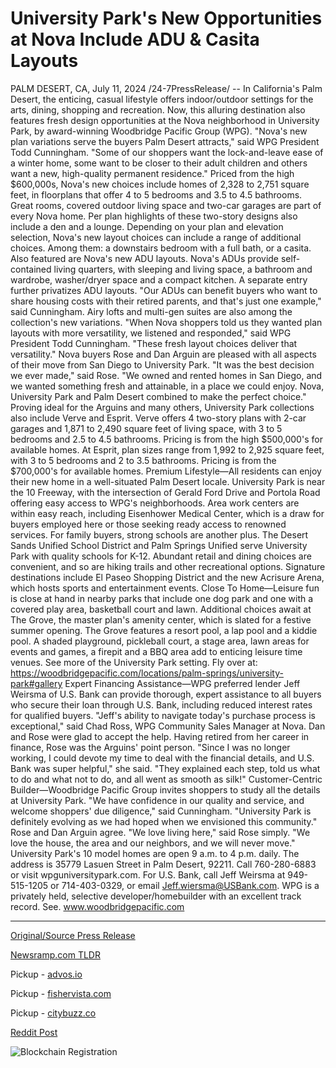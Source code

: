 # University Park's New Opportunities at Nova Include ADU & Casita Layouts

PALM DESERT, CA, July 11, 2024 /24-7PressRelease/ -- In California's Palm Desert, the enticing, casual lifestyle offers indoor/outdoor settings for the arts, dining, shopping and recreation. Now, this alluring destination also features fresh design opportunities at the Nova neighborhood in University Park, by award-winning Woodbridge Pacific Group (WPG).  "Nova's new plan variations serve the buyers Palm Desert attracts," said WPG President Todd Cunningham. "Some of our shoppers want the lock-and-leave ease of a winter home, some want to be closer to their adult children and others want a new, high-quality permanent residence."  Priced from the high $600,000s, Nova's new choices include homes of 2,328 to 2,751 square feet, in floorplans that offer 4 to 5 bedrooms and 3.5 to 4.5 bathrooms. Great rooms, covered outdoor living space and two-car garages are part of every Nova home. Per plan highlights of these two-story designs also include a den and a lounge.  Depending on your plan and elevation selection, Nova's new layout choices can include a range of additional choices. Among them: a downstairs bedroom with a full bath, or a casita. Also featured are Nova's new ADU layouts.   Nova's ADUs provide self-contained living quarters, with sleeping and living space, a bathroom and wardrobe, washer/dryer space and a compact kitchen. A separate entry further privatizes ADU layouts. "Our ADUs can benefit buyers who want to share housing costs with their retired parents, and that's just one example," said Cunningham.   Airy lofts and multi-gen suites are also among the collection's new variations. "When Nova shoppers told us they wanted plan layouts with more versatility, we listened and responded," said WPG President Todd Cunningham. "These fresh layout choices deliver that versatility."  Nova buyers Rose and Dan Arguin are pleased with all aspects of their move from San Diego to University Park. "It was the best decision we ever made," said Rose. "We owned and rented homes in San Diego, and we wanted something fresh and attainable, in a place we could enjoy. Nova, University Park and Palm Desert combined to make the perfect choice."   Proving ideal for the Arguins and many others, University Park collections also include Verve and Esprit. Verve offers 4 two-story plans with 2-car garages and 1,871 to 2,490 square feet of living space, with 3 to 5 bedrooms and 2.5 to 4.5 bathrooms. Pricing is from the high $500,000's for available homes. At Esprit, plan sizes range from 1,992 to 2,925 square feet, with 3 to 5 bedrooms and 2 to 3.5 bathrooms. Pricing is from the $700,000's for available homes.   Premium Lifestyle—All residents can enjoy their new home in a well-situated Palm Desert locale. University Park is near the 10 Freeway, with the intersection of Gerald Ford Drive and Portola Road offering easy access to WPG's neighborhoods.   Area work centers are within easy reach, including Eisenhower Medical Center, which is a draw for buyers employed here or those seeking ready access to renowned services. For family buyers, strong schools are another plus. The Desert Sands Unified School District and Palm Springs Unified serve University Park with quality schools for K-12.   Abundant retail and dining choices are convenient, and so are hiking trails and other recreational options. Signature destinations include El Paseo Shopping District and the new Acrisure Arena, which hosts sports and entertainment events.   Close To Home—Leisure fun is close at hand in nearby parks that include one dog park and one with a covered play area, basketball court and lawn. Additional choices await at The Grove, the master plan's amenity center, which is slated for a festive summer opening. The Grove features a resort pool, a lap pool and a kiddie pool. A shaded playground, pickleball court, a stage area, lawn areas for events and games, a firepit and a BBQ area add to enticing leisure time venues.   See more of the University Park setting. Fly over at: https://woodbridgepacific.com/locations/palm-springs/university-park#gallery  Expert Financing Assistance—WPG preferred lender Jeff Weirsma of U.S. Bank can provide thorough, expert assistance to all buyers who secure their loan through U.S. Bank, including reduced interest rates for qualified buyers. "Jeff's ability to navigate today's purchase process is exceptional," said Chad Ross, WPG Community Sales Manager at Nova.  Dan and Rose were glad to accept the help. Having retired from her career in finance, Rose was the Arguins' point person. "Since I was no longer working, I could devote my time to deal with the financial details, and U.S. Bank was super helpful," she said. "They explained each step, told us what to do and what not to do, and all went as smooth as silk!"  Customer-Centric Builder—Woodbridge Pacific Group invites shoppers to study all the details at University Park. "We have confidence in our quality and service, and welcome shoppers' due diligence," said Cunningham. "University Park is definitely evolving as we had hoped when we envisioned this community."  Rose and Dan Arguin agree. "We love living here," said Rose simply. "We love the house, the area and our neighbors, and we will never move."  University Park's 10 model homes are open 9 a.m. to 4 p.m. daily. The address is 35779 Lasuen Street in Palm Desert, 92211. Call 760-280-6883 or visit wpguniversitypark.com. For U.S. Bank, call Jeff Weirsma at 949-515-1205 or 714-403-0329, or email Jeff.wiersma@USBank.com.  WPG is a privately held, selective developer/homebuilder with an excellent track record. See. www.woodbridgepacific.com 

---

[Original/Source Press Release](https://www.24-7pressrelease.com/press-release/512450/university-parks-new-opportunities-at-nova-include-adu-casita-layouts)
                    

[Newsramp.com TLDR](https://newsramp.com/curated-news/new-design-opportunities-at-nova-neighborhood-in-university-park/2d8ab234a1536f5c4bf67658db132886) 


Pickup - [advos.io](https://advos.io/en/university-park-s-nova-introduces-adu-and-casita-layouts-in-palm-desert/20244857)

Pickup - [fishervista.com](https://fishervista.com/en/university-park-s-nova-neighborhood-introduces-versatile-home-designs-in-palm-desert/20244857)

Pickup - [citybuzz.co](https://citybuzz.co/nova-neighborhood-in-palm-desert-unveils-new-home-layouts-with-adus-and-casitas)
 



[Reddit Post](https://www.reddit.com/r/RealEstate_NewsRamp/comments/1e0ivec/new_design_opportunities_at_nova_neighborhood_in/) 



![Blockchain Registration](https://cdn.newsramp.app/24-7PressRelease/qrcode/247/11/mailW0Uf.webp)
